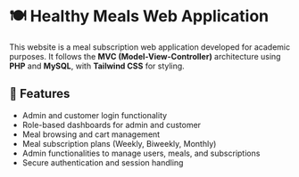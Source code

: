 # 🍽 Healthy Meals Web Application

This website is a meal subscription web application developed for academic purposes. It follows the **MVC (Model-View-Controller)** architecture using **PHP** and **MySQL**, with **Tailwind CSS** for styling.

## 🔧 Features

- Admin and customer login functionality
- Role-based dashboards for admin and customer
- Meal browsing and cart management
- Meal subscription plans (Weekly, Biweekly, Monthly)
- Admin functionalities to manage users, meals, and subscriptions
- Secure authentication and session handling

